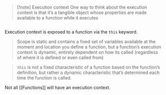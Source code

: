 >[!note] Execution context
>One way to think about the execution context is that it’s
a tangible object whose properties are made available to a
function while it executes

```js


```

Execution context is exposed to a function via the `this`  keyword.

> Scope is static and contains a fixed set of variables available
at the moment and location you define a function, but a
function’s execution context is dynamic, entirely dependent on how its called (regardless of where it is defined or even called from)

> `this` is not a fixed characteristic of a function based on
the function’s definition, but rather a dynamic characteristic
that’s determined each time the function is called.

Not all [[Functions]] will have an execution context. 